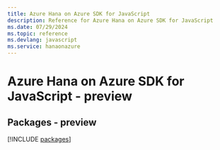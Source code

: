 ```yaml
---
title: Azure Hana on Azure SDK for JavaScript
description: Reference for Azure Hana on Azure SDK for JavaScript
ms.date: 07/29/2024
ms.topic: reference
ms.devlang: javascript
ms.service: hanaonazure
---
```

# Azure Hana on Azure SDK for JavaScript - preview
## Packages - preview
[!INCLUDE [packages](hana-on-azure-index.md)]